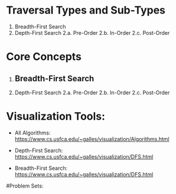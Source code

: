 # Traversal Types and Sub-Types

1. Breadth-First Search
2. Depth-First Search
   2.a.  Pre-Order 
   2.b.   In-Order
   2.c. Post-Order

# Core Concepts

1. Breadth-First Search
   - 


3. Depth-First Search
   2.a.  Pre-Order 
   2.b.   In-Order
   2.c. Post-Order

# Visualization Tools:

- All Algorithms: https://www.cs.usfca.edu/~galles/visualization/Algorithms.html

- Depth-First Search: https://www.cs.usfca.edu/~galles/visualization/DFS.html
- Breadth-First Search: https://www.cs.usfca.edu/~galles/visualization/DFS.html


#Problem Sets: 


